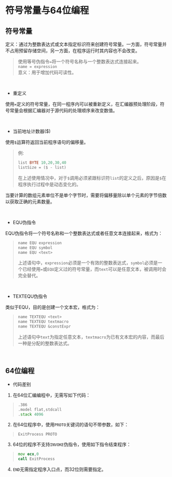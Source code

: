 # 符号常量与64位编程

## 符号常量

定义：通过为整数表达式或文本指定标识符来创建符号常量。一方面，符号常量并不占用预留存储空间，另一方面，在程序运行时其内容也不会改变。

> 使用等号伪指令`=`将一个符号名称与一个整数表达式连接起来。  
> `name = expression`  
> 意义：用于增加代码可读性。  

&emsp;

* 重定义

使用`=`定义的符号常量，在同一程序内可以被重新定义，在汇编器预处理阶段，符号常量会根据汇编器对于源代码的处理顺序来改变数值。

&emsp;

* 当前地址计数器($)

使用`$`运算符返回当前程序语句的偏移量。
> 例:
>
> ```asm
> list BYTE 10,20,30,40
> listSize = ($ - list)
> ```
>
> 在上述使用情况中，对于`$`调用必须紧跟标识符`list`的定义之后，原因是`$`在程序执行过程中是动态变化的。

当要计算的数组元素单位不是单个字节时，需要将偏移量除以单个元素的字节倍数以获取正确的元素数量。

&emsp;

* EQU伪指令

EQU伪指令将一个符号名称和一个整数表达式或者任意文本连接起来，格式为：
>
> ```asm
> name EQU expression
> name EQU symbol
> name EQU <text>
> ```
>
> 上述语句中，`expression`必须是一个有效的整数表达式，`symbol`必须是一个已经使用`=`或`EQU`定义过的符号常量，而`text`可以是任意文本，被调用时会完全替代。

&emsp;

* TEXTEQU伪指令

类似于EQU，目的是创建一个文本宏，格式为：
>
> ```asm
> name TEXTEQU <text>
> name TEXTEQU textmacro
> name TEXTEQU &constExpr
> ```
>
> 上述语句中`text`为指定任意文本，`textmacro`为已有文本宏的内容，而最后一种是分配的整数表达式。

&emsp;

## 64位编程

* 代码差别

1. 在64位汇编编程中，无需写如下代码：
>
> ```asm
> .386
> .model flat,stdcall
> .stack 4096

2. 在64位程序中，使用`PROTO`关键词的语句不带参数，如下：

>`ExitProcess PROTO`

3. 64位的程序不支持`INVOKE`伪指令，使用如下指令结束程序：
>
> ```asm
> mov ecx,0
> call ExitProcess
> ```

4. `END`无需指定程序入口点，而32位则需要指定。
